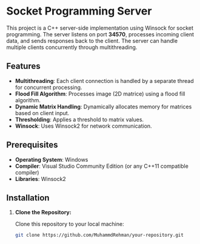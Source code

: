 # Socket Programming Server

This project is a C++ server-side implementation using Winsock for socket programming. The server listens on port **34570**, processes incoming client data, and sends responses back to the client. The server can handle multiple clients concurrently through multithreading.

## Features

- **Multithreading**: Each client connection is handled by a separate thread for concurrent processing.
- **Flood Fill Algorithm**: Processes image (2D matrice) using a flood fill algorithm.
- **Dynamic Matrix Handling**: Dynamically allocates memory for matrices based on client input.
- **Thresholding**: Applies a threshold to matrix values.
- **Winsock**: Uses Winsock2 for network communication.


## Prerequisites

- **Operating System**: Windows
- **Compiler**: Visual Studio Community Edition (or any C++11 compatible compiler)
- **Libraries**: Winsock2

## Installation

1. **Clone the Repository:**

   Clone this repository to your local machine:

   ```bash
   git clone https://github.com/MuhammdRehman/your-repository.git

   


